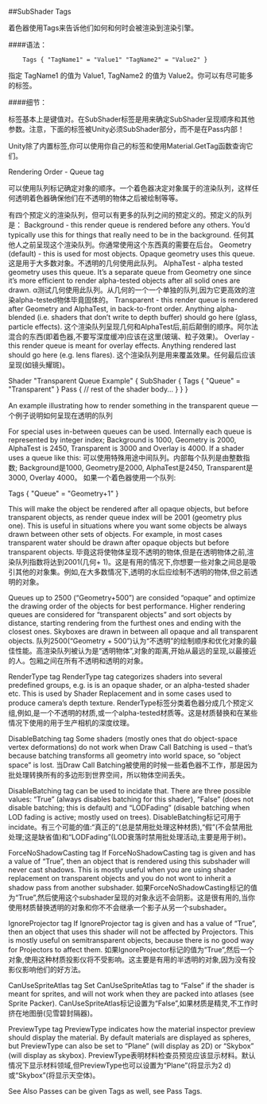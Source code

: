 ##SubShader Tags

着色器使用Tags来告诉他们如何和何时会被渲染到渲染引擎。

####语法：
```
    Tags { "TagName1" = "Value1" "TagName2" = "Value2" }
```

指定 TagName1 的值为 Value1, TagName2 的值为 Value2。你可以有尽可能多的标签。

####细节：

标签基本上是键值对。在SubShader标签是用来确定SubShader呈现顺序和其他参数。注意，下面的标签被Unity必须SubShader部分，而不是在Pass内部！

Unity除了内置标签,你可以使用你自己的标签和使用Material.GetTag函数查询它们。

Rendering Order - Queue tag

可以使用队列标记确定对象的顺序。一个着色器决定对象属于的渲染队列，这样任何透明着色器确保他们在不透明的物体之后被绘制等等。

有四个预定义的渲染队列，但可以有更多的队列之间的预定义的。预定义的队列是：
		Background - this render queue is rendered before any others. You’d typically use this for things that really need to be in the background.
		任何其他人之前呈现这个渲染队列。你通常使用这个东西真的需要在后台。
		Geometry (default) - this is used for most objects. Opaque geometry uses this queue.
		这是用于大多数对象。不透明的几何使用此队列。
		AlphaTest - alpha tested geometry uses this queue. It’s a separate queue from Geometry one since it’s more efficient to render alpha-tested objects after all solid ones are drawn.
		α测试几何使用此队列。从几何的一个一个单独的队列,因为它更高效的渲染alpha-tested物体毕竟固体的。
		Transparent - this render queue is rendered after Geometry and AlphaTest, in back-to-front order. Anything alpha-blended (i.e. shaders that don’t write to depth buffer) should go here (glass, particle effects).
		这个渲染队列呈现几何和AlphaTest后,前后颠倒的顺序。阿尔法混合的东西(即着色器,不要写深度缓冲)应该在这里(玻璃、粒子效果)。
		Overlay - this render queue is meant for overlay effects. Anything rendered last should go here (e.g. lens flares).
		这个渲染队列是用来覆盖效果。任何最后应该呈现(如镜头耀斑)。

Shader "Transparent Queue Example"
{
     SubShader
     {
        Tags { "Queue" = "Transparent" }
        Pass
        {
            // rest of the shader body...
        }
    }
}

An example illustrating how to render something in the transparent queue
一个例子说明如何呈现在透明的队列

For special uses in-between queues can be used. Internally each queue is represented by integer index; Background is 1000, Geometry is 2000, AlphaTest is 2450, Transparent is 3000 and Overlay is 4000. If a shader uses a queue like this:
可以使用特殊用途中间队列。内部每个队列是由整数指数; 
Background是1000, 
Geometry是2000,
AlphaTest是2450, 
Transparent是3000, 
Overlay 4000。
如果一个着色器使用一个队列:

Tags { "Queue" = "Geometry+1" }

This will make the object be rendered after all opaque objects, but before transparent objects, as render queue index will be 2001 (geometry plus one). This is useful in situations where you want some objects be always drawn between other sets of objects. For example, in most cases transparent water should be drawn after opaque objects but before transparent objects.
毕竟这将使物体呈现不透明的物体,但是在透明物体之前,渲染队列指数将达到2001(几何+ 1)。这是有用的情况下,你想要一些对象之间总是吸引其他的对象集。例如,在大多数情况下,透明的水后应绘制不透明的物体,但之前透明的对象。

Queues up to 2500 (“Geometry+500”) are consided “opaque” and optimize the drawing order of the objects for best performance. Higher rendering queues are considered for “transparent objects” and sort objects by distance, starting rendering from the furthest ones and ending with the closest ones. Skyboxes are drawn in between all opaque and all transparent objects.
队列2500(“Geometry + 500”)认为“不透明”的绘制顺序和优化对象的最佳性能。高渲染队列被认为是“透明物体”,对象的距离,开始从最远的呈现,以最接近的人。包厢之间在所有不透明和透明的对象。

RenderType tag
RenderType tag categorizes shaders into several predefined groups, e.g. is is an opaque shader, or an alpha-tested shader etc. This is used by Shader Replacement and in some cases used to produce camera’s depth texture.
RenderType标签分类着色器分成几个预定义组,例如,是一个不透明的材质,或一个alpha-tested材质等。这是材质替换和在某些情况下使用的用于生产相机的深度纹理。

DisableBatching tag
Some shaders (mostly ones that do object-space vertex deformations) do not work when Draw Call Batching is used – that’s because batching transforms all geometry into world space, so “object space” is lost.
当Draw Call Batching被使用的时候一些着色器不工作，那是因为批处理转换所有的多边形到世界空间，所以物体空间丢失。

DisableBatching tag can be used to incidate that. There are three possible values: “True” (always disables batching for this shader), “False” (does not disable batching; this is default) and “LODFading” (disable batching when LOD fading is active; mostly used on trees).
DisableBatching标记可用于incidate。有三个可能的值:“真正的”(总是禁用批处理这种材质),“假”(不会禁用批处理;这是缺省值)和“LODFading”(LOD衰落时禁用批处理活动,主要是用于树)。

ForceNoShadowCasting tag
If ForceNoShadowCasting tag is given and has a value of “True”, then an object that is rendered using this subshader will never cast shadows. This is mostly useful when you are using shader replacement on transparent objects and you do not wont to inherit a shadow pass from another subshader.
如果ForceNoShadowCasting标记的值为“True”,然后使用这个subshader呈现的对象永远不会阴影。这是很有用的,当你使用材质替换透明的对象和你不不会继承一个影子从另一个subshader。

IgnoreProjector tag
If IgnoreProjector tag is given and has a value of “True”, then an object that uses this shader will not be affected by Projectors. This is mostly useful on semitransparent objects, because there is no good way for Projectors to affect them.
如果IgnoreProjector标记的值为“True”,然后一个对象,使用这种材质投影仪将不受影响。这主要是有用的半透明的对象,因为没有投影仪影响他们的好方法。

CanUseSpriteAtlas tag
Set CanUseSpriteAtlas tag to “False” if the shader is meant for sprites, and will not work when they are packed into atlases (see Sprite Packer).
CanUseSpriteAtlas标记设置为“False”,如果材质是精灵,不工作时挤在地图册(见雪碧封隔器)。

PreviewType tag
PreviewType indicates how the material inspector preview should display the material. By default materials are displayed as spheres, but PreviewType can also be set to “Plane” (will display as 2D) or “Skybox” (will display as skybox).
PreviewType表明材料检查员预览应该显示材料。默认情况下显示材料领域,但PreviewType也可以设置为“Plane”(将显示为2 d)或“Skybox”(将显示天空体)。

See Also
Passes can be given Tags as well, see Pass Tags.


